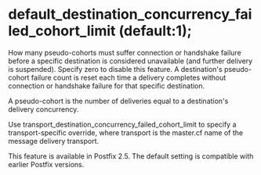 # default_destination_concurrency_failed_cohort_limit (default:1); 

 How many pseudo-cohorts must suffer connection or handshake
failure before a specific destination is considered unavailable
(and further delivery is suspended). Specify zero to disable this
feature. A destination's pseudo-cohort failure count is reset each
time a delivery completes without connection or handshake failure
for that specific destination. 

 A pseudo-cohort is the number of deliveries equal to a destination's
delivery concurrency. 

 Use transport_destination_concurrency_failed_cohort_limit to specify
a transport-specific override, where transport is the master.cf
name of the message delivery transport. 

 This feature is available in Postfix 2.5. The default setting
is compatible with earlier Postfix versions. 


